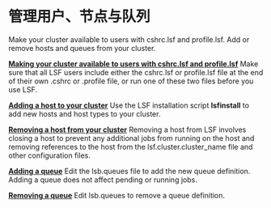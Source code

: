 # 管理用户、节点与队列

Make your cluster available to users with cshrc.lsf and profile.lsf. Add or remove hosts and queues from your cluster.

**[Making your cluster available to users with cshrc.lsf and profile.lsf](https://www.ibm.com/support/knowledgecenter/SSWRJV_10.1.0/lsf_admin_foundations/cshrc_profile_lsf.html?view=kc)**
Make sure that all LSF users include either the cshrc.lsf or profile.lsf file at the end of their own .cshrc or .profile file, or run one of these two files before you use LSF.

**[Adding a host to your cluster](https://www.ibm.com/support/knowledgecenter/SSWRJV_10.1.0/lsf_admin_foundations/add_hosts.html?view=kc)**
Use the LSF installation script **lsfinstall** to add new hosts and host types to your cluster.

**[Removing a host from your cluster](https://www.ibm.com/support/knowledgecenter/SSWRJV_10.1.0/lsf_admin_foundations/remove_hosts.html?view=kc)**
Removing a host from LSF involves closing a host to prevent any additional jobs from running on the host and removing references to the host from the lsf.cluster.cluster_name file and other configuration files.

**[Adding a queue](https://www.ibm.com/support/knowledgecenter/SSWRJV_10.1.0/lsf_admin/queue_add.html?view=kc)**
Edit the lsb.queues file to add the new queue definition. Adding a queue does not affect pending or running jobs.

**[Removing a queue](https://www.ibm.com/support/knowledgecenter/SSWRJV_10.1.0/lsf_admin/queue_remove.html?view=kc)**
Edit lsb.queues to remove a queue definition.